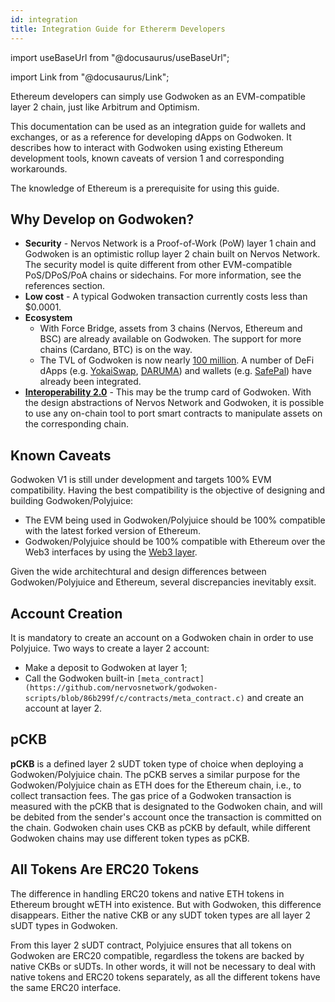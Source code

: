 ```yaml
---
id: integration
title: Integration Guide for Ethererm Developers
---
```


import useBaseUrl from "@docusaurus/useBaseUrl";

import Link from "@docusaurus/Link";

Ethereum developers can simply use Godwoken as an EVM-compatible layer 2 chain, just like Arbitrum and Optimism.

This documentation can be used as an integration guide for wallets and exchanges, or as a reference for developing dApps on Godwoken. It describes how to interact with Godwoken using existing Ethereum development tools, known caveats of version 1 and corresponding workarounds.

The knowledge of Ethereum is a prerequisite for using this guide.

## Why Develop on Godwoken?

- **Security** - Nervos Network is a Proof-of-Work (PoW) layer 1 chain and Godwoken is an optimistic rollup layer 2 chain built on Nervos Network. The security model is quite different from other EVM-compatible PoS/DPoS/PoA chains or sidechains. For more information, see the references section.
- **Low cost** - A typical Godwoken transaction currently costs less than $0.0001.
- **Ecosystem**
  - With Force Bridge, assets from 3 chains (Nervos, Ethereum and BSC) are already available on Godwoken. The support for more chains (Cardano, BTC) is on the way.
  - The TVL of Godwoken is now nearly [100 million](https://defillama.com/chains). A number of DeFi dApps (e.g. [YokaiSwap](https://www.yokaiswap.com/), [DARUMA](https://www.daruma.money/)) and wallets (e.g. [SafePal](https://www.safepal.io/download)) have already been integrated. 
- [**Interoperability 2.0**](https://medium.com/nervosnetwork/blockchain-abstraction-and-interoperability-2-0-eea98d81b7b6) - This may be the trump card of Godwoken. With the design abstractions of Nervos Network and Godwoken, it is possible to use any on-chain tool to port smart contracts to manipulate assets on the corresponding chain.

## Known Caveats

Godwoken V1 is still under development and targets 100% EVM compatibility. Having the best compatibility is the objective of designing and building Godwoken/Polyjuice:

- The EVM being used in Godwoken/Polyjuice should be 100% compatible with the latest forked version of Ethereum.
- Godwoken/Polyjuice should be 100% compatible with Ethereum over the Web3 interfaces by using the [Web3 layer](https://github.com/nervosnetwork/godwoken-web3).

Given the wide architechtural and design differences between Godwoken/Polyjuice and Ethereum, several discrepancies inevitably exsit. 

## Account Creation

It is mandatory to create an account on a Godwoken chain in order to use Polyjuice. Two ways to create a layer 2 account:
- Make a deposit to Godwoken at layer 1;
- Call the Godwoken built-in `[meta_contract](https://github.com/nervosnetwork/godwoken-scripts/blob/86b299f/c/contracts/meta_contract.c)` and create an account at layer 2.

## pCKB

**pCKB** is a defined layer 2 sUDT token type of choice when deploying a Godwoken/Polyjuice chain. The pCKB serves a similar purpose for the Godwoken/Polyjuice chain as ETH does for the Ethereum chain, i.e., to collect transaction fees. The gas price of a Godwoken transaction is measured with the pCKB that is designated to the Godwoken chain, and will be debited from the sender's account once the transaction is committed on the chain. Godwoken chain uses CKB as pCKB by default, while different Godwoken chains may use different token types as pCKB.

## All Tokens Are ERC20 Tokens

The difference in handling ERC20 tokens and native ETH tokens in Ethereum brought wETH into existence. But with Godwoken, this difference disappears. Either the native CKB or any sUDT token types are all layer 2 sUDT types in Godwoken.

From this layer 2 sUDT contract, Polyjuice ensures that all tokens on Godwoken are ERC20 compatible, regardless the tokens are backed by native CKBs or sUDTs. In other words, it will not be necessary to deal with native tokens and ERC20 tokens separately, as all the different tokens have the same ERC20 interface.

